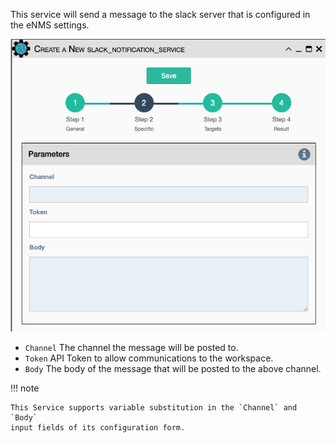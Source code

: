 This service will send a message to the slack server that is configured
in the eNMS settings.

![Slack Notification Service](../../_static/automation/builtin_service_types/slack_notification.png)

-   `Channel` The channel the message will be posted to.
-   `Token` API Token to allow communications to the workspace.
-   `Body` The body of the message that will be posted to the above channel.

!!! note

    This Service supports variable substitution in the `Channel` and `Body`
    input fields of its configuration form.
